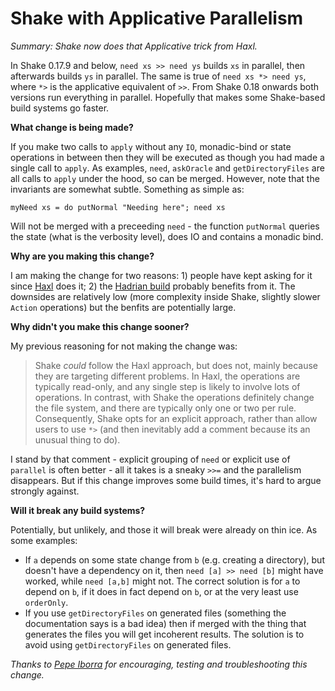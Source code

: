 # Shake with Applicative Parallelism

_Summary: Shake now does that Applicative trick from Haxl._

In Shake 0.17.9 and below, `need xs >> need ys` builds `xs` in parallel, then afterwards builds `ys` in parallel. The same is true of `need xs *> need ys`, where `*>` is the applicative equivalent of `>>`. From Shake 0.18 onwards both versions run everything in parallel. Hopefully that makes some Shake-based build systems go faster.

**What change is being made?**

If you make two calls to `apply` without any `IO`, monadic-bind or state operations in between then they will be executed as though you had made a single call to `apply`. As examples, `need`, `askOracle` and `getDirectoryFiles` are all calls to `apply` under the hood, so can be merged. However, note that the invariants are somewhat subtle. Something as simple as:

```
myNeed xs = do putNormal "Needing here"; need xs
```

Will not be merged with a preceeding `need` - the function `putNormal` queries the state (what is the verbosity level), does IO and contains a monadic bind.

**Why are you making this change?**

I am making the change for two reasons: 1) people have kept asking for it since [Haxl](https://hackage.haskell.org/package/haxl) does it; 2) the [Hadrian build](https://neilmitchell.blogspot.com/2019/03/ghc-rebuild-times-shake-profiling.html) probably benefits from it. The downsides are relatively low (more complexity inside Shake, slightly slower `Action` operations) but the benfits are potentially large.

**Why didn't you make this change sooner?**

My previous reasoning for not making the change was:

> Shake _could_ follow the Haxl approach, but does not, mainly because they are targeting different problems. In Haxl, the operations are typically read-only, and any single step is likely to involve lots of operations. In contrast, with Shake the operations definitely change the file system, and there are typically only one or two per rule. Consequently, Shake opts for an explicit approach, rather than allow users to use `*>` (and then inevitably add a comment because its an unusual thing to do).

I stand by that comment - explicit grouping of `need` or explicit use of `parallel` is often better - all it takes is a sneaky `>>=` and the parallelism disappears. But if this change improves some build times, it's hard to argue strongly against.

**Will it break any build systems?**

Potentially, but unlikely, and those it will break were already on thin ice. As some examples:

* If `a` depends on some state change from `b` (e.g. creating a directory), but doesn't have a dependency on it, then `need [a] >> need [b]` might have worked, while `need [a,b]` might not. The correct solution is for `a` to depend on `b`, if it does in fact depend on `b`, or at the very least use `orderOnly`.
* If you use `getDirectoryFiles` on generated files (something the documentation says is a bad idea) then if merged with the thing that generates the files you will get incoherent results. The solution is to avoid using `getDirectoryFiles` on generated files.

_Thanks to [Pepe Iborra](https://github.com/pepeiborra) for encouraging, testing and troubleshooting this change._
